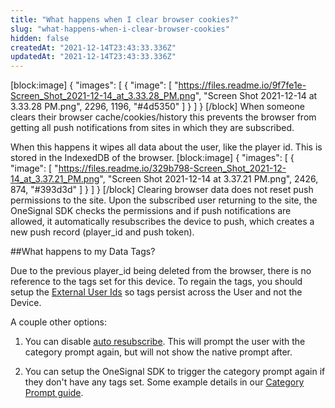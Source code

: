 ```yaml
---
title: "What happens when I clear browser cookies?"
slug: "what-happens-when-i-clear-browser-cookies"
hidden: false
createdAt: "2021-12-14T23:43:33.336Z"
updatedAt: "2021-12-14T23:43:33.336Z"
---
```

[block:image]
{
  "images": [
    {
      "image": [
        "https://files.readme.io/9f7fe1e-Screen_Shot_2021-12-14_at_3.33.28_PM.png",
        "Screen Shot 2021-12-14 at 3.33.28 PM.png",
        2296,
        1196,
        "#4d5350"
      ]
    }
  ]
}
[/block]
When someone clears their browser cache/cookies/history this prevents the browser from getting all push notifications from sites in which they are subscribed.

When this happens it wipes all data about the user, like the player id. This is stored in the IndexedDB of the browser.
[block:image]
{
  "images": [
    {
      "image": [
        "https://files.readme.io/329b798-Screen_Shot_2021-12-14_at_3.37.21_PM.png",
        "Screen Shot 2021-12-14 at 3.37.21 PM.png",
        2426,
        874,
        "#393d3d"
      ]
    }
  ]
}
[/block]
Clearing browser data does not reset push permissions to the site. Upon the subscribed user returning to the site, the OneSignal SDK checks the permissions and if push notifications are allowed, it automatically resubscribes the device to push, which creates a new push record (player_id and push token).

##What happens to my Data Tags?

Due to the previous player_id being deleted from the browser, there is no reference to the tags set for this device. To regain the tags, you should setup the [External User Ids](doc:external-user-ids) so tags persist across the User and not the Device.

A couple other options:

1. You can disable [auto resubscribe](https://documentation.onesignal.com/docs/web-push-quickstart#step-2-site-setup). This will prompt the user with the category prompt again, but will not show the native prompt after.

2. You can setup the OneSignal SDK to trigger the category prompt again if they don't have any tags set. Some example details in our [Category Prompt guide](https://documentation.onesignal.com/docs/category-prompt#triggering-the-prompt).